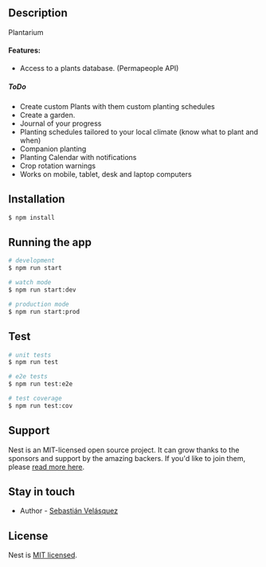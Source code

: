 ## Description

Plantarium

#### Features:

- Access to a plants database. (Permapeople API)

##### ToDo

- Create custom Plants with them custom planting schedules
- Create a garden.
- Journal of your progress
- Planting schedules tailored to your local climate (know what to plant and when)
- Companion planting
- Planting Calendar with notifications
- Crop rotation warnings
- Works on mobile, tablet, desk and laptop computers

## Installation

```bash
$ npm install
```

## Running the app

```bash
# development
$ npm run start

# watch mode
$ npm run start:dev

# production mode
$ npm run start:prod
```

## Test

```bash
# unit tests
$ npm run test

# e2e tests
$ npm run test:e2e

# test coverage
$ npm run test:cov
```

## Support

Nest is an MIT-licensed open source project. It can grow thanks to the sponsors and support by the amazing backers. If you'd like to join them, please [read more here](https://docs.nestjs.com/support).

## Stay in touch

- Author - [Sebastián Velásquez](https://sebastian.velasquez.dev)

## License

Nest is [MIT licensed](LICENSE).
